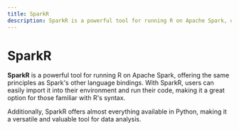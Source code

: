```yaml
---
title: SparkR
description: SparkR is a powerful tool for running R on Apache Spark, offering the same principles as Spark's other language bindings. With SparkR, users can easily import it into their environment and run their code, making it a great option for those familiar with R's syntax.
---
```


# SparkR

**SparkR** is a powerful tool for running R on Apache Spark, offering the same principles as Spark's other language bindings. With SparkR, users can easily import it into their environment and run their code, making it a great option for those familiar with R's syntax.

Additionally, SparkR offers almost everything available in Python, making it a versatile and valuable tool for data analysis.
